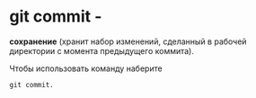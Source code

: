  # git commit -
 
  **сохранение** (хранит набор изменений, сделанный в рабочей директории с момента предыдущего коммита). 

Чтобы использовать команду наберите 

`git commit.`